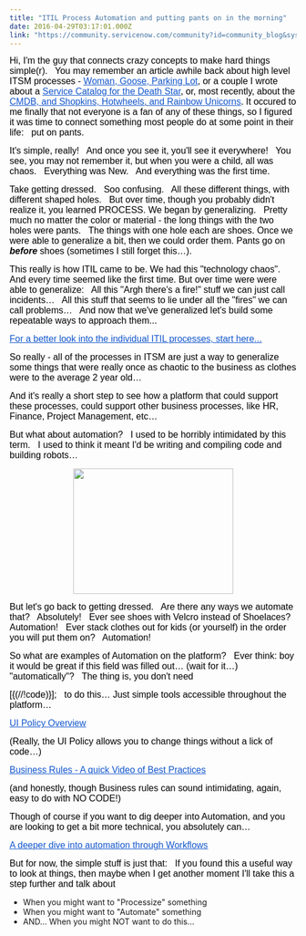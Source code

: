 ```yaml
---
title: "ITIL Process Automation and putting pants on in the morning"
date: 2016-04-29T03:17:01.000Z
link: "https://community.servicenow.com/community?id=community_blog&sys_id=eb5c6aa1dbd0dbc01dcaf3231f961944"
---
```

<p dir="ltr"><span style="font-size: 16px; font-family: Arial; color: #000000;">Hi, I'm the guy that connects crazy concepts to make hard things simple(r).   You may remember an article awhile back about high level ITSM processes - </span><a _jive_internal="true" href="/community/service-management/itil/blog/2011/08/08/1373"><span style="font-size: 16px; font-family: Arial; color: #1155cc; text-decoration: underline;">Woman, Goose, Parking Lot</span></a><span style="font-size: 16px; font-family: Arial; color: #000000;">, or a couple I wrote about a </span><a _jive_internal="true" href="/community/service-management/itil/blog/2012/09/04/2689"><span style="font-size: 16px; font-family: Arial; color: #1155cc; text-decoration: underline;">Service Catalog for the Death Star</span></a><span style="font-size: 16px; font-family: Arial; color: #000000;">, or, most recently, about the </span><a _jive_internal="true" href="/community?id=community_blog&sys_id=793e6e6ddbd0dbc01dcaf3231f9619bd"><span style="font-size: 16px; font-family: Arial; color: #1155cc; text-decoration: underline;">CMDB, and Shopkins, Hotwheels, and Rainbow Unicorns</span></a><span style="font-size: 16px; font-family: Arial; color: #000000;">. It occured to me finally that not everyone is a fan of any of these things, so I figured it was time to connect something most people do at some point in their life:   put on pants.</span></p><p><span><span> </span></span></p><p dir="ltr"><span style="font-size: 16px; font-family: Arial; color: #000000;">It's simple, really!   And once you see it, you'll see it everywhere!   You see, you may not remember it, but when you were a child, all was chaos.   Everything was New.   And everything was the first time.   </span></p><p><span><span> </span></span></p><p dir="ltr"><span style="font-size: 16px; font-family: Arial; color: #000000;">Take getting dressed.   Soo confusing.   All these different things, with different shaped holes.   But over time, though you probably didn't realize it, you learned PROCESS. We began by generalizing.   Pretty much no matter the color or material - the long things with the two holes were pants.   The things with one hole each are shoes. Once we were able to generalize a bit, then we could order them. Pants go on </span><span style="font-size: 16px; font-family: Arial; color: #000000; font-weight: bold; font-style: italic;">before</span><span style="font-size: 16px; font-family: Arial; color: #000000;"> shoes (sometimes I still forget this…).</span></p><p><span><span> </span></span></p><p dir="ltr"><span style="font-size: 16px; font-family: Arial; color: #000000;">This really is how ITIL came to be. We had this "technology chaos".   And every time seemed like the first time. But over time were were able to generalize:   All this "Argh there's a fire!" stuff we can just call incidents…   All this stuff that seems to lie under all the "fires" we can call problems…   And now that we've generalized let's build some repeatable ways to approach them...</span></p><p><span><span> </span></span></p><p dir="ltr"><a _jive_internal="true" href="/community?id=community_question&sys_id=32cfb2addb58dbc01dcaf3231f96193d"><span style="font-size: 16px; font-family: Arial; color: #1155cc; text-decoration: underline;">For a better look into the individual ITIL processes, start here...</span></a></p><p><span><span> </span></span></p><p dir="ltr"><span style="font-size: 16px; font-family: Arial; color: #000000;">So really - all of the processes in ITSM are just a way to generalize some things that were really once as chaotic to the business as clothes were to the average 2 year old…</span></p><p><span><span> </span></span></p><p dir="ltr"><span style="font-size: 16px; font-family: Arial; color: #000000;">And it's really a short step to see how a platform that could support these processes, could support other business processes, like HR, Finance, Project Management, etc…</span></p><p><span><span> </span></span></p><p dir="ltr"><span style="font-size: 16px; font-family: Arial; color: #000000;">But what about automation?   I used to be horribly intimidated by this term.   I used to think it meant I'd be writing and compiling code and building robots…</span></p><p dir="ltr" style="text-align: center;"><span style="font-size: 16px; font-family: Arial; color: #000000;"><img class="jive-image" height="220" src="https://lh5.googleusercontent.com/pTQ2THNc4_VtXqFGBvLtmziDhFZ_X5jLWfLDEmTIP4hvcR81ueU5STptw-Lgtw_CwpyAiXnCh4kjO_XBenwe3m3tdQr1MiLLNmC-P7dZ1y7VZ1PD7qRJ63rwV2zRgcpxOKbN7HdX" style="border-style: none;" width="281"/></span></p><p><span><span> </span></span></p><p dir="ltr"><span style="font-size: 16px; font-family: Arial; color: #000000;">But let's go back to getting dressed.   Are there any ways we automate that?   Absolutely!   Ever see shoes with Velcro instead of Shoelaces? Automation!   Ever stack clothes out for kids (or yourself) in the order you will put them on?   Automation!</span></p><p><span><span> </span></span></p><p dir="ltr"><span style="font-size: 16px; font-family: Arial; color: #000000;">So what are examples of Automation on the platform?   Ever think: boy it would be great if this field was filled out… (wait for it…) "automatically"?   The thing is, you don't need</span></p><p dir="ltr"><span style="font-size: 16px; font-family: Arial; color: #000000;">[{(//!code)}];   to do this… Just simple tools accessible throughout the platform…</span></p><p><span><span> </span></span></p><p dir="ltr"><a href="http://wiki.servicenow.com/index.php?title=Creating_a_UI_Policy#Overview"><span style="font-size: 16px; font-family: Arial; color: #1155cc; text-decoration: underline;">UI Policy Overview</span></a></p><p dir="ltr"><span style="font-size: 16px; font-family: Arial; color: #000000;">(Really, the UI Policy allows you to change things without a lick of code…)</span></p><p><span><span> </span></span></p><p dir="ltr"><a _jive_internal="true" href="/community?id=community_blog&sys_id=239dae69dbd0dbc01dcaf3231f9619f1"><span style="font-size: 16px; font-family: Arial; color: #1155cc; text-decoration: underline;">Business Rules - A quick Video of Best Practices</span></a></p><p dir="ltr"><span style="font-size: 16px; font-family: Arial; color: #000000;">(and honestly, though Business rules can sound intimidating, again, easy to do with NO CODE!)</span></p><p><span><span> </span></span></p><p dir="ltr"><span style="font-size: 16px; font-family: Arial; color: #000000;">Though of course if you want to dig deeper into Automation, and you are looking to get a bit more technical, you absolutely can…</span></p><p dir="ltr"><a href="https://www.youtube.com/watch?list=PLCOmiTb5WX3o_ksSvcNhKlAfh4yZOZlYz&amp;v=SVEeLNjSocU"><span style="font-size: 16px; font-family: Arial; color: #1155cc; text-decoration: underline;">A deeper dive into automation through Workflows</span></a></p><p><span><span> </span></span></p><p dir="ltr"><span style="font-size: 16px; font-family: Arial; color: #000000;">But for now, the simple stuff is just that:   If you found this a useful way to look at things, then maybe when I get another moment I'll take this a step further and talk about</span></p><ul><li><span dir="ltr">When you might want to "Processize" something</span></li><li><span dir="ltr">When you might want to "Automate" something</span></li><li><span dir="ltr">AND… When you might NOT want to do this…</span></li></ul>